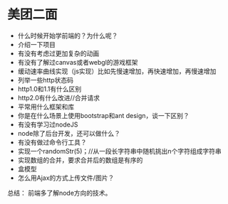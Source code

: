 # 美团二面
- 什么时候开始学前端的？为什么呢？
- 介绍一下项目
- 有没有考虑过更加复杂的动画
- 有没有了解过canvas或者webgl的游戏框架
- 缓动速率曲线实现（js实现）比如先慢速增加，再快速增加，再慢速增加
- 列举一些http状态码
- http1.0和1.1有什么区别
- http2.0有什么改进//合并请求
- 平常用什么框架和库
- 你是在什么场景上使用bootstrap和ant design，谈一下区别？
- 有没有学习过nodeJS
- node除了后台开发，还可以做什么？
- 有没有做过命令行工具？
- 实现一个randomStr(5)；//从一段长字符串中随机挑出n个字符组成字符串
- 实现数组的合并，要求合并后的数组是有序的
- 盒模型
- 怎么用Ajax的方式上传文件/图片？

总结：
前端多了解node方向的技术。
